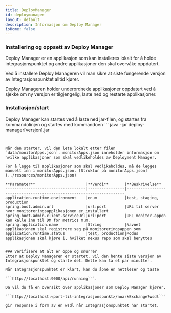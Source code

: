 ```yaml
---
title: DeployManager
id: deploymanager
layout: default
description: Informasjon om Deploy Manager
isHome: false
---
```


### Installering og oppsett av Deploy Manager

Deploy Manager er en applikasjon som kan installeres lokalt for å holde integrasjonspunktet
og andre applikasjoner den skal overvåke oppdatert. 

Ved å installere Deploy Manageren vil man sikre at siste fungerende versjon av Integrasjonspunktet alltid kjører.

Deploy Manageren holder underordnede applikasjoner oppdatert ved å sjekke om ny versjon er tilgjengelig, laste ned og restarte applikasjoner. 

### Installasjon/start
Deploy Manager kan startes ved å laste ned jar-filen, og startes fra kommandolinjen og startes med kommandoen ```
java -jar deploy-manager[versjon].jar
```


Når den starter, vil den lete lokalt etter filen `data/monitorApps.json`. monitorApps.json inneholder informasjon om hvilke applikasjoner som skal vedlikeholdes av Deployment Manager. 

For å legge til applikasjoner som skal vedlikeholdes, må de legges manuelt inn i monitorApps.json. [Struktur på monitorApps.json](../resources/monitorApps.json)

**Parameter**                      |**Verdi**  		|**Beskrivelse**
-----------------------------------|----------------|---------------------------------------------------------------------
application.runtime.environment    |enum     		|test, staging, production
spring.boot.admin.url              |url:port 		|URL til server hvor monitoreringsapplikasjonen er installert
spring.boot.admin.client.serviceUrl|url:port 		|URL monitor-appen kan kalle inn til DM for metrics m.m.
spring.application.name            |String   		|Navnet applikasjonen skal registrere seg på monitoreringsappen som
application.runtime.status         |test, production|Modus applikasjonen skal kjøre i, hvilket nexus repo som skal benyttes


### Verifisere at alt er oppe og snurrer
Etter at Deploy Manageren er startet, vil den hente siste versjon av Integrasjonspunktet og starte det. Dette kan ta et par minutter.

Når Integrasjonspunktet er klart, kan du åpne en nettleser og taste 

```http://localhost:9000/api/running```. 

Da vil du få en oversikt over applikasjoner som Deploy Manager kjører. 

```http://localhost:<port-til-integrasjonspunkt>/noarkExchange?wsdl``` 

gir response i form av en wsdl når Integrasjonspunktet har startet.